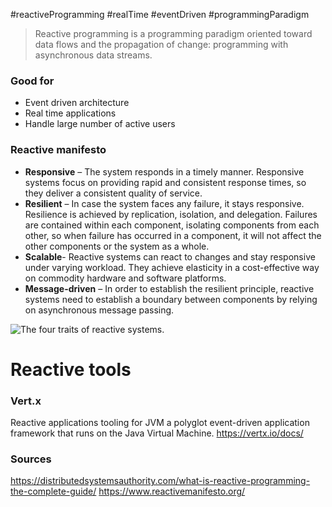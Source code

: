 #reactiveProgramming #realTime #eventDriven #programmingParadigm


> Reactive programming is a programming paradigm oriented toward data flows and the propagation of change: programming with asynchronous data streams.


### Good for
* Event driven architecture
* Real time applications
* Handle large number of active users

### Reactive manifesto
-   **Responsive** – The system responds in a timely manner. Responsive systems focus on providing rapid and consistent response times, so they deliver a consistent quality of service.
-   **Resilient** – In case the system faces any failure, it stays responsive. Resilience is achieved by replication, isolation, and delegation. Failures are contained within each component, isolating components from each other, so when failure has occurred in a component, it will not affect the other components or the system as a whole.
-   **Scalable**- Reactive systems can react to changes and stay responsive under varying workload. They achieve elasticity in a cost-effective way on commodity hardware and software platforms.
-   **Message-driven** – In order to establish the resilient principle, reactive systems need to establish a boundary between components by relying on asynchronous message passing.

![The four traits of reactive systems.](https://www.reactivemanifesto.org/images/reactive-traits.svg)


# Reactive tools

### Vert.x
Reactive applications tooling for JVM
a polyglot event-driven application framework that runs on the Java Virtual Machine.
https://vertx.io/docs/



### Sources
https://distributedsystemsauthority.com/what-is-reactive-programming-the-complete-guide/
https://www.reactivemanifesto.org/


